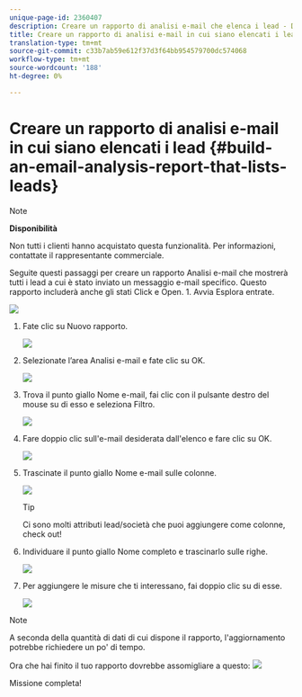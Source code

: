 ```yaml
---
unique-page-id: 2360407
description: Creare un rapporto di analisi e-mail che elenca i lead - Documenti Marketo - Documentazione prodotto
title: Creare un rapporto di analisi e-mail in cui siano elencati i lead
translation-type: tm+mt
source-git-commit: c33b7ab59e612f37d3f64bb954579700dc574068
workflow-type: tm+mt
source-wordcount: '188'
ht-degree: 0%

---
```



# Creare un rapporto di analisi e-mail in cui siano elencati i lead {#build-an-email-analysis-report-that-lists-leads}

>[!NOTE]
>
>**Disponibilità**
>
>Non tutti i clienti hanno acquistato questa funzionalità. Per informazioni, contattate il rappresentante commerciale.

Seguite questi passaggi per creare un rapporto Analisi e-mail che mostrerà tutti i lead a cui è stato inviato un messaggio e-mail specifico. Questo rapporto includerà anche gli stati Click e Open. 1. Avvia Esplora entrate.

![](assets/image2014-9-17-19-3a12-3a54.png)

1. Fate clic su Nuovo rapporto.

   ![](assets/image2014-9-17-19-3a13-3a1.png)

1. Selezionate l’area Analisi e-mail e fate clic su OK.

   ![](assets/image2014-9-17-19-3a14-3a0.png)

1. Trova il punto giallo Nome e-mail, fai clic con il pulsante destro del mouse su di esso e seleziona Filtro.

   ![](assets/image2014-9-17-19-3a14-3a6.png)

1. Fare doppio clic sull&#39;e-mail desiderata dall&#39;elenco e fare clic su OK.

   ![](assets/image2014-9-17-19-3a14-3a11.png)

1. Trascinate il punto giallo Nome e-mail sulle colonne.

   ![](assets/image2014-9-17-19-3a15-3a0.png)

   >[!TIP]
   >
   >Ci sono molti attributi lead/società che puoi aggiungere come colonne, check out!

1. Individuare il punto giallo Nome completo e trascinarlo sulle righe.

   ![](assets/image2014-9-17-19-3a15-3a32.png)

1. Per aggiungere le misure che ti interessano, fai doppio clic su di esse.

   ![](assets/image2014-9-17-19-3a15-3a47.png)

>[!NOTE]
>
>A seconda della quantità di dati di cui dispone il rapporto, l&#39;aggiornamento potrebbe richiedere un po&#39; di tempo.

Ora che hai finito il tuo rapporto dovrebbe assomigliare a questo:   ![](assets/image2014-9-17-19-3a16-3a39.png)

Missione completa!
